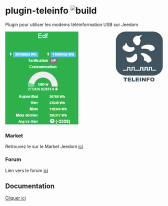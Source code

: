 # plugin-teleinfo ![build](https://travis-ci.org/NextDom/plugin-teleinfo.svg?branch=develop)

Plugin pour utiliser les modems téléinformation USB sur Jeedom

<img src="plugin_info/teleinfo_icon.png" align="right" height="160" width="150">

![teleinfo1](/docs/images/teleinfo_screenshot1.png)

### Market

Retrouvez le sur le Market Jeedom [ici](https://www.jeedom.com/market/index.php?v=d&p=market&type=plugin&&name=teleinfo)

### Forum

Lien vers le forum [ici](https://www.jeedom.com/forum/viewtopic.php?f=149&t=614)

## Documentation
[Cliquer ici](https://NextDom.github.io/plugin-teleinfo/)
